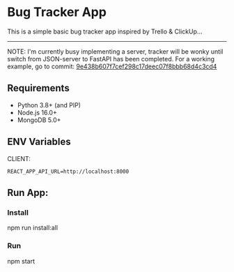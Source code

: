 # Bug Tracker App

This is a simple basic bug tracker app inspired by Trello & ClickUp...

---

NOTE: I'm currently busy implementing a server, tracker will be wonky until switch from JSON-server to FastAPI has been completed. For a working example, go to commit: [9e438b607f7cef298c17deec07f8bbb68d4c3cd4](https://github.com/WeebNetsu/bugtracker/commit/9e438b607f7cef298c17deec07f8bbb68d4c3cd4)

## Requirements

-   Python 3.8+ (and PIP)
-   Node.js 16.0+
-   MongoDB 5.0+

## ENV Variables

CLIENT:

```
REACT_APP_API_URL=http://localhost:8000
```

## Run App:

### Install

npm run install:all

### Run

npm start
